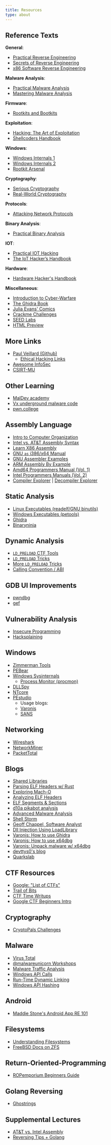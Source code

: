 ```yaml
---
title: Resources
type: about
---
```


## Reference Texts

**General**:

- [Practical Reverse Engineering](https://www.amazon.com/Practical-Reverse-Engineering-Reversing-Obfuscation/dp/1118787315)
- [Secrets of Reverse Engineering](https://www.amazon.com/Reversing-Secrets-Engineering-Eldad-Eilam/dp/0764574817/)
- [x86 Software Reverse Engineering](https://www.amazon.com/dp/1394199880/)

**Malware Analysis**:

- [Practical Malware Analysis](https://www.amazon.com/Practical-Malware-Analysis-Hands-Dissecting/dp/1593272901/)
- [Mastering Malware Analysis](https://www.amazon.com/Mastering-Malware-Analysis-practical-cybercrime)

**Firmware**:

- [Rootkits and Bootkits](https://www.amazon.com/Rootkits-Bootkits-Reversing-Malware-Generation/dp/1593277164)

**Exploitation**:

- [Hacking: The Art of Exploitation](https://www.amazon.com/Hacking-Art-Exploitation-Jon-Erickson/dp/1593271441/)
- [Shellcoders Handbook](https://www.amazon.com/Shellcoders-Handbook-Discovering-Exploiting-Security/dp/047008023X)

**Windows**:

- [Windows Internals 1](https://www.amazon.com/Windows-Internals-Part-architecture-management/dp/0735684189/)
- [Windows Internals 2](https://www.amazon.com/Windows-Internals-Part-2-7th/dp/0135462401/)
- [Rootkit Arsenal](https://www.amazon.com/Rootkit-Arsenal-Escape-Evasion-Corners/dp/144962636X/)

**Cryptography**:

- [Serious Cryptography](https://www.amazon.com/Serious-Cryptography-Practical-Introduction-Encryption/dp/1593278268)
- [Real-World Cryptography](https://www.amazon.com/dp/1617296716/)

**Protocols**:

- [Attacking Network Protocols](https://www.amazon.com/Attacking-Network-Protocols-Analysis-Exploitation/dp/1593277504/)

**Binary Analysis**:

- [Practical Binary Analysis](https://www.amazon.com/Practical-Binary-Analysis-Instrumentation-Disassembly/dp/1593279124/)

**IOT**:

- [Practical IOT Hacking](https://nostarch.com/practical-iot-hacking)
- [The IoT Hacker’s Handbook](https://link.springer.com/book/10.1007/978-1-4842-4300-8)

**Hardware**:

- [Hardware Hacker's Handbook](https://nostarch.com/hardwarehacking)

**Miscellaneous**:

- [Introduction to Cyber-Warfare](https://www.amazon.com/Introduction-Cyber-Warfare-Multidisciplinary-Paulo-Shakarian/dp/0124078141)
- [The Ghidra Book](https://www.amazon.com/Ghidra-Book-Definitive-Guide/dp/1718501021)
- [Julia Evans' Comics](https://wizardzines.com/comics/)
- [Crackme Challenges](https://crackmes.one)
- [SEED Labs](https://seedsecuritylabs.org/labs.html)
- [HTML Preview](https://htmlpreview.github.io/)

## More Links

- [Paul Veillard (Github)](https://github.com/paulveillard)
  - [Ethical Hacking Links](https://github.com/paulveillard/cybersecurity-ethical-hacking/blob/main/README.md)
- [Awesome InfoSec](https://github.com/onlurking/awesome-infosec)
- [CSIRT-MU](https://github.com/CSIRT-MU/edu-resources?tab=readme-ov-file)

## Other Learning

- [MalDev academy](https://maldevacademy.com/)
- [Vx underground malware code](https://github.com/vxunderground/MalwareSourceCode)
- [pwn.college](https://pwn.college/program-security/reverse-engineering)

## Assembly Language

- [Intro to Computer Organization](https://nostarch.com/introcomporg)
- [Intel vs. AT&T Assembly Syntax](https://imada.sdu.dk/u/kslarsen/dm546/Material/IntelnATT.htm)
- [Learn X86 Assembly](https://patshaughnessy.net/2016/11/26/learning-to-read-x86-assembly-language)
- [GNU `as` i386/x64 Manual](https://sourceware.org/binutils/docs/as/i386_002dDependent.html)
- [GNU Assembler Examples](https://cs.lmu.edu/~ray/notes/gasexamples/)
- [ARM Assembly By Example](https://armasm.com/docs/getting-to-hello-world/basics/)
- [Amd64 Programmers Manual (Vol. 1)](https://www.amd.com/content/dam/amd/en/documents/processor-tech-docs/programmer-references/24592.pdf)
- [Intel Programmers Manuals (Vol. 2)](https://www.intel.com/content/www/us/en/developer/articles/technical/intel-sdm.html)
- [Compiler Explorer](https://godbolt.org/) |
  [Decompiler Explorer](https://dogbolt.org)

## Static Analysis

- [Linux Executables (readelf/GNU binutils)](http://www.gnu.org/software/binutils/)
- [Windows Executables (petools)](https://petoolse.github.io/petools/)
- [Ghidra](https://ghidra-sre.org)
- [Binaryninja](https://binary.ninja)

## Dynamic Analysis

- [`LD_PRELOAD` CTF Tools](https://github.com/zardus/preeny)
- [`LD_PRELOAD` Tricks](https://rafalcieslak.wordpress.com/2013/04/02/dynamic-linker-tricks-using-ld_preload-to-cheat-inject-features-and-investigate-programs/)
- [More `LD_PRELOAD` Tricks](https://www.goldsborough.me/c/low-level/kernel/2016/08/29/16-48-53-the_-ld_preload-_trick/)
- [Calling Convention / ABI](https://wiki.osdev.org/System_V_ABI)

## GDB UI Improvements

- [pwndbg](https://pwndbg.re/)
- [gef](https://hugsy.github.io/gef)

## Vulnerability Analysis

- [Insecure Programming](https://web.archive.org/web/20071022095147/http://community.core-sdi.com/~gera/InsecureProgramming/)
- [Hacksplaining](https://www.hacksplaining.com/lessons)

## Windows

- [Zimmerman Tools](https://ericzimmerman.github.io/#!index.md)
- [PEBear](https://hshrzd.wordpress.com/pe-bear/)
- [Windows Sysinternals](https://learn.microsoft.com/en-us/sysinternals/)
  - [Process Monitor (procmon)](https://learn.microsoft.com/en-us/sysinternals/downloads/procmon)
- [DLLSpy](https://github.com/cyberark/DLLSpy)
- [NTcore](https://ntcore.com/download/)
- [PEstudio](https://www.winitor.com)
  - Usage blogs:
  - [Varonis](https://www.varonis.com/blog/pestudio)
  - [SANS](https://isc.sans.edu/diary/Triaging+suspicious+files+with+pestudio/22706)

## Networking

- [Wireshark](https://www.wireshark.org/)
- [NetworkMiner](https://www.netresec.com/?page=NetworkMiner)
- [PacketTotal](https://lab.dynamite.ai/)

## Blogs

- [Shared Libraries](https://amir.rachum.com/shared-libraries/)
- [Parsing ELF Headers w/ Rust](https://fasterthanli.me/series/making-our-own-executable-packer/part-1)
- [Exploring Mach-O](https://gpanders.com/blog/exploring-mach-o-part-1/)
- [Analyzing ELF Headers](https://medium.com/@allypetitt/reverse-engineering-analyzing-headers-23dc84075cd)
- [ELF Segments & Sections](https://web.archive.org/web/20171129031316/http://nairobi-embedded.org/040_elf_sec_seg_vma_mappings.html)
- [d10a pikabot analysis](https://d01a.github.io/pikabot/#dynamic-api-resolving)
- [Advanced Malware Analysis](https://darungrim.com/research/2020-07-10-windows-malware-analysis-process-artifacts.html)
- [Shell Storm](https://shell-storm.org)
- [Geoff Chappel, Software Analyst](https://www.geoffchappell.com/index.htm)
- [Dll Injection Using LoadLibrary](https://arvanaghi.com/blog/dll-injection-using-loadlibrary-in-C/)
- [Varonis: How to use Ghidra](https://www.varonis.com/blog/how-to-use-ghidra)
- [Varonis: How to use x64dbg](https://www.varonis.com/blog/how-to-use-x64dbg)
- [Varonis: Unpack malware w/ x64dbg](https://www.varonis.com/blog/x64dbg-unpack-malware)
- [devttys0's blog](https://web.archive.org/web/20210421104904/http://www.devttys0.com/blog/)
- [Quarkslab](https://blog.quarkslab.com/)

## CTF Resources

- [Google: "List of CTFs"](https://github.com/apsdehal/awesome-ctf)
- [Trail of Bits](https://trailofbits.github.io/ctf/)
- [CTF Time Writups](https://ctftime.org/writeups)
- [Google CTF Beginners Intro](https://jhalon.github.io/2018-google-ctf-beginners-intro/)

## Cryptography

- [CryptoPals Challenges](https://cryptopals.com/)

## Malware

- [Virus Total](https://www.virustotal.com)
- [@malwareunicorn Workshops](https://malwareunicorn.org/#/workshops)
- [Malware Traffic Analysis](https://www.malware-traffic-analysis.net/)
- [Windows API Calls](https://sensei-infosec.netlify.app/forensics/windows/api-calls/2020/04/29/win-api-calls-1.html)
- [Run-Time Dynamic Linking](https://learn.microsoft.com/en-us/windows/win32/dlls/using-run-time-dynamic-linking)
- [Windows API Hashing](https://www.ired.team/offensive-security/defense-evasion/windows-api-hashing-in-malware)

## Android

- [Maddie Stone's Android App RE 101](https://www.ragingrock.com/AndroidAppRE/)

## Filesystems

- [Understanding Filesystems](https://www.kingston.com/en/blog/personal-storage/understanding-file-systems)
- [FreeBSD Docs on ZFS](https://docs.freebsd.org/en/books/handbook/zfs/)

## Return-Oriented-Programming

- [ROPemporium Beginners Guide](https://ropemporium.com/guide.html)

## Golang Reversing

- [Ghostrings](https://github.com/nccgroup/ghostrings)

## Supplemental Lectures

- [AT&T vs. Intel Assembly](/schedule/lectures/supplemental/asm-syntax/)
- [Reversing Tips + Golang](/schedule/lectures/supplemental/reversing_tips/)
